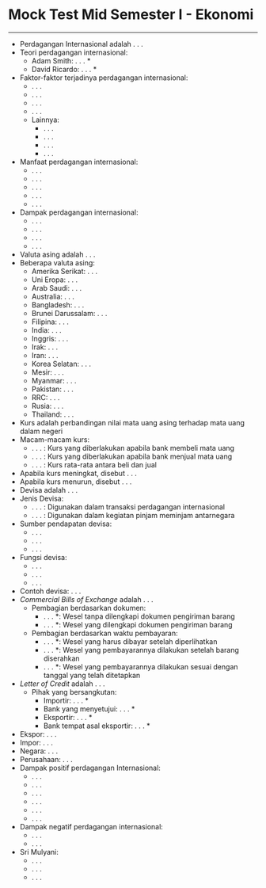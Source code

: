 # Mock Test Mid Semester I - Ekonomi
---
- Perdagangan Internasional adalah . . . 
- Teori perdagangan internasional:
  - Adam Smith: . . . *
  - David Ricardo: . . . *
- Faktor-faktor terjadinya perdagangan internasional:
  - . . . 
  - . . . 
  - . . . 
  - . . . 
  - Lainnya:
    - . . . 
    - . . . 
    - . . . 
    - . . . 
- Manfaat perdagangan internasional:
  - . . . 
  - . . . 
  - . . . 
  - . . . 
  - . . . 
- Dampak perdagangan internasional:
  - . . . 
  - . . . 
  - . . . 
  - . . . 
- Valuta asing adalah . . . 
- Beberapa valuta asing:
  - Amerika Serikat: . . . 
  - Uni Eropa: . . . 
  - Arab Saudi: . . . 
  - Australia: . . . 
  - Bangladesh: . . . 
  - Brunei Darussalam: . . . 
  - Filipina: . . . 
  - India: . . . 
  - Inggris: . . . 
  - Irak: . . . 
  - Iran: . . . 
  - Korea Selatan: . . . 
  - Mesir: . . . 
  - Myanmar: . . . 
  - Pakistan: . . . 
  - RRC: . . . 
  - Rusia: . . . 
  - Thailand: . . . 
- Kurs adalah perbandingan nilai mata uang asing terhadap mata uang dalam negeri
- Macam-macam kurs:
  - . . . : Kurs yang diberlakukan apabila bank membeli mata uang
  - . . . : Kurs yang diberlakukan apabila bank menjual mata uang
  - . . . : Kurs rata-rata antara beli dan jual
- Apabila kurs meningkat, disebut . . . 
- Apabila kurs menurun, disebut . . . 
- Devisa adalah . . . 
- Jenis Devisa:
  - . . . : Digunakan dalam transaksi perdagangan internasional
  - . . . : Digunakan dalam kegiatan pinjam meminjam antarnegara
- Sumber pendapatan devisa:
  - . . . 
  - . . . 
  - . . . 
- Fungsi devisa:
  - . . . 
  - . . . 
  - . . . 
- Contoh devisa: . . . 
- *Commercial Bills of Exchange* adalah . . . 
  - Pembagian berdasarkan dokumen:
    - . . . *: Wesel tanpa dilengkapi dokumen pengiriman barang
    - . . . *: Wesel yang dilengkapi dokumen pengiriman barang
  - Pembagian berdasarkan waktu pembayaran:
    - . . . *: Wesel yang harus dibayar setelah diperlihatkan
    - . . . *: Wesel yang pembayarannya dilakukan setelah barang diserahkan
    - . . . *: Wesel yang pembayarannya dilakukan sesuai dengan tanggal yang telah ditetapkan
- *Letter of Credit* adalah . . . 
  - Pihak yang bersangkutan:
    - Importir: . . . *
    - Bank yang menyetujui: . . . *
    - Eksportir: . . . *
    - Bank tempat asal eksportir: . . . *
- Ekspor: . . . 
- Impor: . . . 
- Negara: . . . 
- Perusahaan: . . . 
- Dampak positif perdagangan Internasional:
  - . . . 
  - . . . 
  - . . . 
  - . . . 
  - . . . 
  - . . . 
- Dampak negatif perdagangan internasional:
  - . . . 
  - . . . 
- Sri Mulyani:
  - . . . 
  - . . . 
  - . . . 